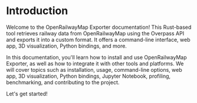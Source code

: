 # Introduction

Welcome to the OpenRailwayMap Exporter documentation! This Rust-based tool retrieves railway data from OpenRailwayMap using the Overpass API and exports it into a custom format. It offers a command-line interface, web app, 3D visualization, Python bindings, and more.

In this documentation, you'll learn how to install and use OpenRailwayMap Exporter, as well as how to integrate it with other tools and platforms. We will cover topics such as installation, usage, command-line options, web app, 3D visualization, Python bindings, Jupyter Notebook, profiling, benchmarking, and contributing to the project.

Let's get started!
